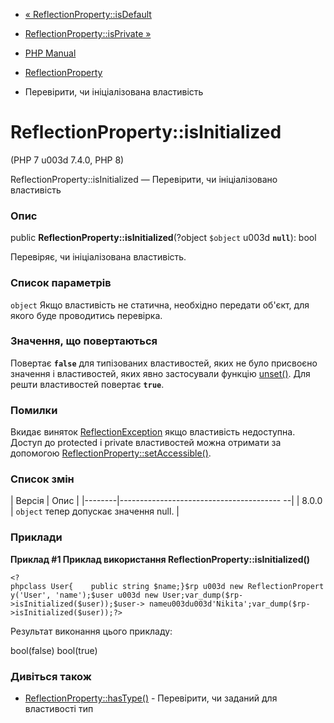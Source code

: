 - [« ReflectionProperty::isDefault](reflectionproperty.isdefault.md)
- [ReflectionProperty::isPrivate »](reflectionproperty.isprivate.md)

- [PHP Manual](index.md)
- [ReflectionProperty](class.reflectionproperty.md)
- Перевірити, чи ініціалізована властивість

# ReflectionProperty::isInitialized

(PHP 7 u003d 7.4.0, PHP 8)

ReflectionProperty::isInitialized — Перевірити, чи ініціалізовано
властивість

### Опис

public **ReflectionProperty::isInitialized**(?object `$object` u003d
**`null`**): bool

Перевіряє, чи ініціалізована властивість.

### Список параметрів

`object`
Якщо властивість не статична, необхідно передати об'єкт, для
якого буде проводитись перевірка.

### Значення, що повертаються

Повертає **`false`** для типізованих властивостей, яких не було
присвоєно значення і властивостей, яких явно застосували функцію
[unset()](function.unset.md). Для решти властивостей повертає
**`true`**.

### Помилки

Вкидає виняток [ReflectionException](class.reflectionexception.md)
якщо властивість недоступна. Доступ до protected і private властивостей можна
отримати за допомогою
[ReflectionProperty::setAccessible()](reflectionproperty.setaccessible.md).

### Список змін

| Версія | Опис |
|--------|---------------------------------------- --|
| 8.0.0 | `object` тепер допускає значення null. |

### Приклади

**Приклад #1 Приклад використання
**ReflectionProperty::isInitialized()****

` <?phpclass User{    public string $name;}$rp u003d new ReflectionProperty('User', 'name');$user u003d new User;var_dump($rp->isInitialized($user));$user-> nameu003du003d'Nikita';var_dump($rp->isInitialized($user));?> `

Результат виконання цього прикладу:

bool(false)
bool(true)

### Дивіться також

- [ReflectionProperty::hasType()](reflectionproperty.hastype.md) -
Перевірити, чи заданий для властивості тип

